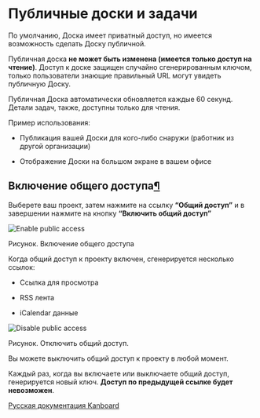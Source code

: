 Публичные доски и задачи
========================



По умолчанию, Доска имеет приватный доступ, но имеется возможность сделать Доску публичной.



Публичная доска **не может быть изменена (имеется только доступ на чтение)**. Доступ к доске защищен случайно сгенерированным ключом, только пользователи знающие правильный URL могут увидеть публичную Доску.



Публичная Доска автоматически обновляется каждые 60 секунд. Детали задач, также, доступны только для чтения.



Пример использования:



-   Публикация вашей Доски для кого-либо снаружи (работник из другой организации)



-   Отображение Доски на большом экране в вашем офисе



Включение общего доступа[¶](#enable-public-access "Ссылка на этот заголовок")
-----------------------------------------------------------------------------



Выберете ваш проект, затем нажмите на ссылку **“Общий доступ”** и в завершении нажмите на кнопку **“Включить общий доступ”**



![Enable public access](screenshots/project-enable-sharing.png)

Рисунок. Включение общего доступа



Когда общий доступ к проекту включен, сгенерируется несколько ссылок:



-   Ссылка для просмотра



-   RSS лента



-   iCalendar данные



![Disable public access](screenshots/project-disable-sharing.png)

Рисунок. Отключить общий доступ.



Вы можете выключить общий доступ к проекту в любой момент.



Каждый раз, когда вы включаете или выключаете общий доступ, генерируется новый ключ. **Доступ по предыдущей ссылке будет невозможен**.

 



 



[Русская документация Kanboard](http://kanboard.ru/doc/)

